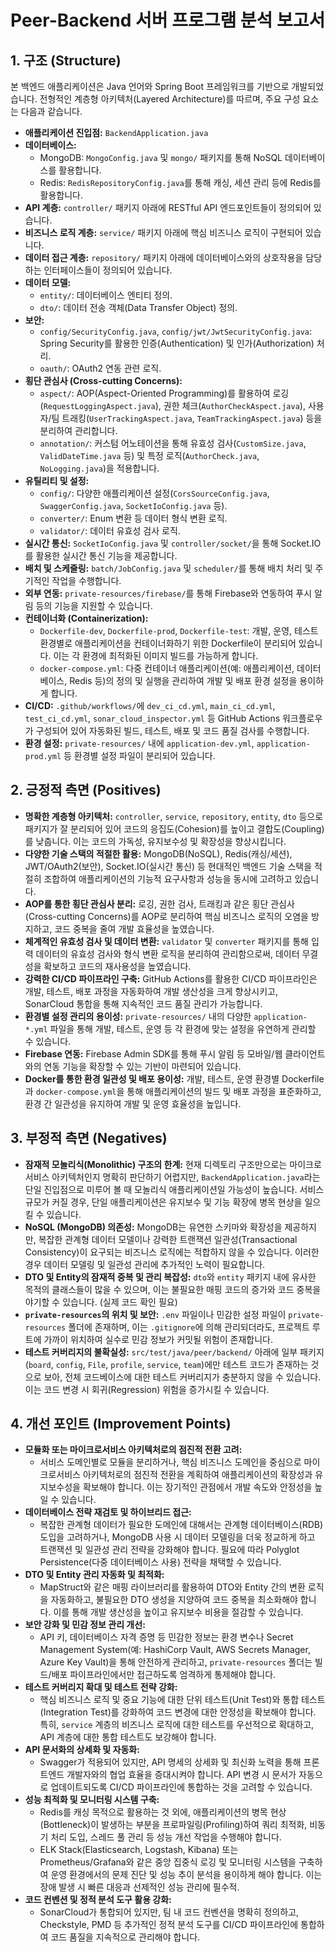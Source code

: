 # Peer-Backend 서버 프로그램 분석 보고서

## 1. 구조 (Structure)

본 백엔드 애플리케이션은 Java 언어와 Spring Boot 프레임워크를 기반으로 개발되었습니다. 전형적인 계층형 아키텍처(Layered Architecture)를 따르며, 주요 구성 요소는 다음과 같습니다.

*   **애플리케이션 진입점:** `BackendApplication.java`
*   **데이터베이스:**
    *   MongoDB: `MongoConfig.java` 및 `mongo/` 패키지를 통해 NoSQL 데이터베이스를 활용합니다.
    *   Redis: `RedisRepositoryConfig.java`를 통해 캐싱, 세션 관리 등에 Redis를 활용합니다.
*   **API 계층:** `controller/` 패키지 아래에 RESTful API 엔드포인트들이 정의되어 있습니다.
*   **비즈니스 로직 계층:** `service/` 패키지 아래에 핵심 비즈니스 로직이 구현되어 있습니다.
*   **데이터 접근 계층:** `repository/` 패키지 아래에 데이터베이스와의 상호작용을 담당하는 인터페이스들이 정의되어 있습니다.
*   **데이터 모델:**
    *   `entity/`: 데이터베이스 엔티티 정의.
    *   `dto/`: 데이터 전송 객체(Data Transfer Object) 정의.
*   **보안:**
    *   `config/SecurityConfig.java`, `config/jwt/JwtSecurityConfig.java`: Spring Security를 활용한 인증(Authentication) 및 인가(Authorization) 처리.
    *   `oauth/`: OAuth2 연동 관련 로직.
*   **횡단 관심사 (Cross-cutting Concerns):**
    *   `aspect/`: AOP(Aspect-Oriented Programming)를 활용하여 로깅(`RequestLoggingAspect.java`), 권한 체크(`AuthorCheckAspect.java`), 사용자/팀 트래킹(`UserTrackingAspect.java`, `TeamTrackingAspect.java`) 등을 분리하여 관리합니다.
    *   `annotation/`: 커스텀 어노테이션을 통해 유효성 검사(`CustomSize.java`, `ValidDateTime.java` 등) 및 특정 로직(`AuthorCheck.java`, `NoLogging.java`)을 적용합니다.
*   **유틸리티 및 설정:**
    *   `config/`: 다양한 애플리케이션 설정(`CorsSourceConfig.java`, `SwaggerConfig.java`, `SocketIoConfig.java` 등).
    *   `converter/`: Enum 변환 등 데이터 형식 변환 로직.
    *   `validator/`: 데이터 유효성 검사 로직.
*   **실시간 통신:** `SocketIoConfig.java` 및 `controller/socket/`을 통해 Socket.IO를 활용한 실시간 통신 기능을 제공합니다.
*   **배치 및 스케줄링:** `batch/JobConfig.java` 및 `scheduler/`를 통해 배치 처리 및 주기적인 작업을 수행합니다.
*   **외부 연동:** `private-resources/firebase/`를 통해 Firebase와 연동하여 푸시 알림 등의 기능을 지원할 수 있습니다.
*   **컨테이너화 (Containerization):**
    *   `Dockerfile-dev`, `Dockerfile-prod`, `Dockerfile-test`: 개발, 운영, 테스트 환경별로 애플리케이션을 컨테이너화하기 위한 Dockerfile이 분리되어 있습니다. 이는 각 환경에 최적화된 이미지 빌드를 가능하게 합니다.
    *   `docker-compose.yml`: 다중 컨테이너 애플리케이션(예: 애플리케이션, 데이터베이스, Redis 등)의 정의 및 실행을 관리하여 개발 및 배포 환경 설정을 용이하게 합니다.
*   **CI/CD:** `.github/workflows/`에 `dev_ci_cd.yml`, `main_ci_cd.yml`, `test_ci_cd.yml`, `sonar_cloud_inspector.yml` 등 GitHub Actions 워크플로우가 구성되어 있어 자동화된 빌드, 테스트, 배포 및 코드 품질 검사를 수행합니다.
*   **환경 설정:** `private-resources/` 내에 `application-dev.yml`, `application-prod.yml` 등 환경별 설정 파일이 분리되어 있습니다.

## 2. 긍정적 측면 (Positives)

*   **명확한 계층형 아키텍처:** `controller`, `service`, `repository`, `entity`, `dto` 등으로 패키지가 잘 분리되어 있어 코드의 응집도(Cohesion)를 높이고 결합도(Coupling)를 낮춥니다. 이는 코드의 가독성, 유지보수성 및 확장성을 향상시킵니다.
*   **다양한 기술 스택의 적절한 활용:** MongoDB(NoSQL), Redis(캐싱/세션), JWT/OAuth2(보안), Socket.IO(실시간 통신) 등 현대적인 백엔드 기술 스택을 적절히 조합하여 애플리케이션의 기능적 요구사항과 성능을 동시에 고려하고 있습니다.
*   **AOP를 통한 횡단 관심사 분리:** 로깅, 권한 검사, 트래킹과 같은 횡단 관심사(Cross-cutting Concerns)를 AOP로 분리하여 핵심 비즈니스 로직의 오염을 방지하고, 코드 중복을 줄여 개발 효율성을 높였습니다.
*   **체계적인 유효성 검사 및 데이터 변환:** `validator` 및 `converter` 패키지를 통해 입력 데이터의 유효성 검사와 형식 변환 로직을 분리하여 관리함으로써, 데이터 무결성을 확보하고 코드의 재사용성을 높였습니다.
*   **강력한 CI/CD 파이프라인 구축:** GitHub Actions를 활용한 CI/CD 파이프라인은 개발, 테스트, 배포 과정을 자동화하여 개발 생산성을 크게 향상시키고, SonarCloud 통합을 통해 지속적인 코드 품질 관리가 가능합니다.
*   **환경별 설정 관리의 용이성:** `private-resources/` 내의 다양한 `application-*.yml` 파일을 통해 개발, 테스트, 운영 등 각 환경에 맞는 설정을 유연하게 관리할 수 있습니다.
*   **Firebase 연동:** Firebase Admin SDK를 통해 푸시 알림 등 모바일/웹 클라이언트와의 연동 기능을 확장할 수 있는 기반이 마련되어 있습니다.
*   **Docker를 통한 환경 일관성 및 배포 용이성:** 개발, 테스트, 운영 환경별 Dockerfile과 `docker-compose.yml`을 통해 애플리케이션의 빌드 및 배포 과정을 표준화하고, 환경 간 일관성을 유지하여 개발 및 운영 효율성을 높입니다.

## 3. 부정적 측면 (Negatives)

*   **잠재적 모놀리식(Monolithic) 구조의 한계:** 현재 디렉토리 구조만으로는 마이크로서비스 아키텍처인지 명확히 판단하기 어렵지만, `BackendApplication.java`라는 단일 진입점으로 미루어 볼 때 모놀리식 애플리케이션일 가능성이 높습니다. 서비스 규모가 커질 경우, 단일 애플리케이션은 유지보수 및 기능 확장에 병목 현상을 일으킬 수 있습니다.
*   **NoSQL (MongoDB) 의존성:** MongoDB는 유연한 스키마와 확장성을 제공하지만, 복잡한 관계형 데이터 모델이나 강력한 트랜잭션 일관성(Transactional Consistency)이 요구되는 비즈니스 로직에는 적합하지 않을 수 있습니다. 이러한 경우 데이터 모델링 및 일관성 관리에 추가적인 노력이 필요합니다.
*   **DTO 및 Entity의 잠재적 중복 및 관리 복잡성:** `dto`와 `entity` 패키지 내에 유사한 목적의 클래스들이 많을 수 있으며, 이는 불필요한 매핑 코드의 증가와 코드 중복을 야기할 수 있습니다. (실제 코드 확인 필요)
*   **`private-resources`의 위치 및 보안:** `.env` 파일이나 민감한 설정 파일이 `private-resources` 폴더에 존재하며, 이는 `.gitignore`에 의해 관리되더라도, 프로젝트 루트에 가까이 위치하여 실수로 민감 정보가 커밋될 위험이 존재합니다.
*   **테스트 커버리지의 불확실성:** `src/test/java/peer/backend/` 아래에 일부 패키지(`board`, `config`, `File`, `profile`, `service`, `team`)에만 테스트 코드가 존재하는 것으로 보아, 전체 코드베이스에 대한 테스트 커버리지가 충분하지 않을 수 있습니다. 이는 코드 변경 시 회귀(Regression) 위험을 증가시킬 수 있습니다.

## 4. 개선 포인트 (Improvement Points)

*   **모듈화 또는 마이크로서비스 아키텍처로의 점진적 전환 고려:**
    *   서비스 도메인별로 모듈을 분리하거나, 핵심 비즈니스 도메인을 중심으로 마이크로서비스 아키텍처로의 점진적 전환을 계획하여 애플리케이션의 확장성과 유지보수성을 확보해야 합니다. 이는 장기적인 관점에서 개발 속도와 안정성을 높일 수 있습니다.
*   **데이터베이스 전략 재검토 및 하이브리드 접근:**
    *   복잡한 관계형 데이터가 필요한 도메인에 대해서는 관계형 데이터베이스(RDB) 도입을 고려하거나, MongoDB 사용 시 데이터 모델링을 더욱 정교하게 하고 트랜잭션 및 일관성 관리 전략을 강화해야 합니다. 필요에 따라 Polyglot Persistence(다중 데이터베이스 사용) 전략을 채택할 수 있습니다.
*   **DTO 및 Entity 관리 자동화 및 최적화:**
    *   MapStruct와 같은 매핑 라이브러리를 활용하여 DTO와 Entity 간의 변환 로직을 자동화하고, 불필요한 DTO 생성을 지양하여 코드 중복을 최소화해야 합니다. 이를 통해 개발 생산성을 높이고 유지보수 비용을 절감할 수 있습니다.
*   **보안 강화 및 민감 정보 관리 개선:**
    *   API 키, 데이터베이스 자격 증명 등 민감한 정보는 환경 변수나 Secret Management System(예: HashiCorp Vault, AWS Secrets Manager, Azure Key Vault)을 통해 안전하게 관리하고, `private-resources` 폴더는 빌드/배포 파이프라인에서만 접근하도록 엄격하게 통제해야 합니다.
*   **테스트 커버리지 확대 및 테스트 전략 강화:**
    *   핵심 비즈니스 로직 및 중요 기능에 대한 단위 테스트(Unit Test)와 통합 테스트(Integration Test)를 강화하여 코드 변경에 대한 안정성을 확보해야 합니다. 특히, `service` 계층의 비즈니스 로직에 대한 테스트를 우선적으로 확대하고, API 계층에 대한 통합 테스트도 보강해야 합니다.
*   **API 문서화의 상세화 및 자동화:**
    *   Swagger가 적용되어 있지만, API 명세의 상세화 및 최신화 노력을 통해 프론트엔드 개발자와의 협업 효율을 증대시켜야 합니다. API 변경 시 문서가 자동으로 업데이트되도록 CI/CD 파이프라인에 통합하는 것을 고려할 수 있습니다.
*   **성능 최적화 및 모니터링 시스템 구축:**
    *   Redis를 캐싱 목적으로 활용하는 것 외에, 애플리케이션의 병목 현상(Bottleneck)이 발생하는 부분을 프로파일링(Profiling)하여 쿼리 최적화, 비동기 처리 도입, 스레드 풀 관리 등 성능 개선 작업을 수행해야 합니다.
    *   ELK Stack(Elasticsearch, Logstash, Kibana) 또는 Prometheus/Grafana와 같은 중앙 집중식 로깅 및 모니터링 시스템을 구축하여 운영 환경에서의 문제 진단 및 성능 추이 분석을 용이하게 해야 합니다. 이는 장애 발생 시 빠른 대응과 선제적인 성능 관리에 필수적.
*   **코드 컨벤션 및 정적 분석 도구 활용 강화:**
    *   SonarCloud가 통합되어 있지만, 팀 내 코드 컨벤션을 명확히 정의하고, Checkstyle, PMD 등 추가적인 정적 분석 도구를 CI/CD 파이프라인에 통합하여 코드 품질을 지속적으로 관리해야 합니다.